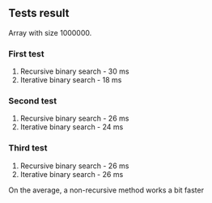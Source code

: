 ## Tests result

Array with size 1000000.

### First test
1. Recursive binary search - 30 ms
2. Iterative binary search - 18 ms

### Second test
1. Recursive binary search - 26 ms
2. Iterative binary search - 24 ms

### Third test
1. Recursive binary search - 26 ms
2. Iterative binary search - 26 ms

On the average, a non-recursive method works a bit faster